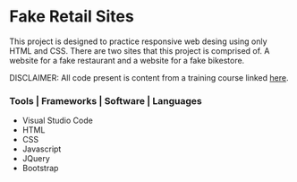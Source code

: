 # Fake Retail Sites
This project is designed to practice responsive web desing using only HTML and CSS. There are two sites that this project is comprised of. A website for a fake restaurant and a website for a fake bikestore.  
  
DISCLAIMER: All code present is content from a training course linked [here](https://www.youtube.com/watch?v=C5QFHp1oAws).
### Tools | Frameworks | Software | Languages
- Visual Studio Code
- HTML
- CSS
- Javascript
- JQuery
- Bootstrap